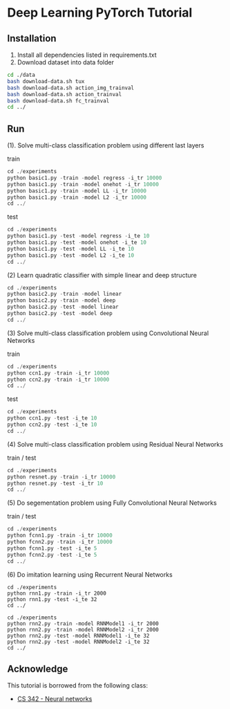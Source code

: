 # Deep Learning PyTorch Tutorial

## Installation
1. Install all dependencies listed in requirements.txt
2. Download dataset into data folder 

``` bash
cd ./data
bash download-data.sh tux
bash download-data.sh action_img_trainval
bash download-data.sh action_trainval
bash download-data.sh fc_trainval
cd ../
```
## Run
(1). Solve multi-class classification problem using different last layers

train
``` python
cd ./experiments
python basic1.py -train -model regress -i_tr 10000
python basic1.py -train -model onehot -i_tr 10000
python basic1.py -train -model LL -i_tr 10000
python basic1.py -train -model L2 -i_tr 10000
cd ../
```

test
``` python
cd ./experiments
python basic1.py -test -model regress -i_te 10
python basic1.py -test -model onehot -i_te 10
python basic1.py -test -model LL -i_te 10
python basic1.py -test -model L2 -i_te 10
cd ../
```

(2) Learn quadratic classifier with simple linear and deep structure
``` python
cd ./experiments
python basic2.py -train -model linear
python basic2.py -train -model deep
python basic2.py -test -model linear
python basic2.py -test -model deep
cd ../
```

(3) Solve multi-class classification problem using Convolutional Neural Networks

train
``` python
cd ./experiments
python ccn1.py -train -i_tr 10000
python ccn2.py -train -i_tr 10000
cd ../
```

test
``` python
cd ./experiments
python ccn1.py -test -i_te 10
python ccn2.py -test -i_te 10
cd ../
```

(4) Solve multi-class classification problem using Residual Neural Networks

train / test
``` python
cd ./experiments
python resnet.py -train -i_tr 10000
python resnet.py -test -i_tr 10
cd ../
```

(5) Do segementation problem using Fully Convolutional Neural Networks

train / test
``` python
cd ./experiments
python fcnn1.py -train -i_tr 10000
python fcnn2.py -train -i_tr 10000
python fcnn1.py -test -i_te 5
python fcnn2.py -test -i_te 5
cd ../
```

(6) Do imitation learning using Recurrent Neural Networks
```
cd ./experiments
python rnn1.py -train -i_tr 2000
python rnn1.py -test -i_te 32
cd ../
```

```
cd ./experiments
python rnn2.py -train -model RNNModel1 -i_tr 2000
python rnn2.py -train -model RNNModel2 -i_tr 2000
python rnn2.py -test -model RNNModel1 -i_te 32
python rnn2.py -test -model RNNModel2 -i_te 32
cd ../
```

## Acknowledge
This tutorial is borrowed from the following class:
- [CS 342 - Neural networks](https://www.philkr.net/cs342/)